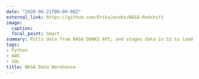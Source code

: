 ```yaml
---
date: "2020-06-21T00:00:00Z"
external_link: https://github.com/ErikaJacobs/NASA-Redshift
image:
  caption: 
  focal_point: Smart
summary: Pulls data from NASA DONKI API, and stages data in S3 to load to Redshift using boto3
tags:
- Python
- AWS
- SQL
title: NASA Data Warehouse
---
```

